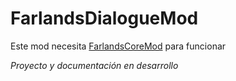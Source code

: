 # FarlandsDialogueMod

Este mod necesita [FarlandsCoreMod](https://github.com/MagincyanGames/FarlandsCoreMod) para funcionar

*Proyecto y documentación en desarrollo*

